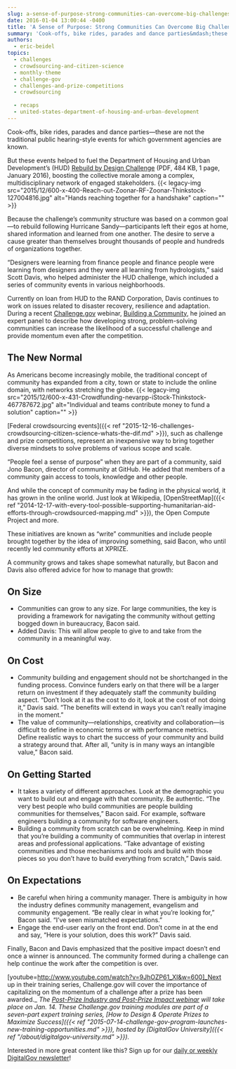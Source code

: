 ```yaml
---
slug: a-sense-of-purpose-strong-communities-can-overcome-big-challenges
date: 2016-01-04 13:00:44 -0400
title: 'A Sense of Purpose: Strong Communities Can Overcome Big Challenges'
summary: 'Cook-offs, bike rides, parades and dance parties&mdash;these are not the traditional public hearing-style events for which government agencies are known. But these events helped to fuel the Department of Housing and Urban Development’s (HUD) Rebuild by Design Challenge (PDF, 484 KB, 1 page, January 2016), boosting the collective morale among a complex, multidisciplinary network of engaged'
authors:
  - eric-beidel
topics:
  - challenges
  - crowdsourcing-and-citizen-science
  - monthly-theme
  - challenge-gov
  - challenges-and-prize-competitions
  - crowdsourcing
  
  - recaps
  - united-states-department-of-housing-and-urban-development
---
```


Cook-offs, bike rides, parades and dance parties—these are not the traditional public hearing-style events for which government agencies are known.

But these events helped to fuel the Department of Housing and Urban Development’s (HUD) [Rebuild by Design Challenge](https://s3.amazonaws.com/digitalgov/_legacy-img/2016/01/FINAL-Rebuild-by-Design-09302015.pdf) (PDF, 484 KB, 1 page, January 2016), boosting the collective morale among a complex, multidisciplinary network of engaged stakeholders. {{< legacy-img src="2015/12/600-x-400-Reach-out-Zoonar-RF-Zoonar-Thinkstock-127004816.jpg" alt="Hands reaching together for a handshake" caption="" >}}

Because the challenge’s community structure was based on a common goal—to rebuild following Hurricane Sandy—participants left their egos at home, shared information and learned from one another. The desire to serve a cause greater than themselves brought thousands of people and hundreds of organizations together.

“Designers were learning from finance people and finance people were learning from designers and they were all learning from hydrologists,” said Scott Davis, who helped administer the HUD challenge, which included a series of community events in various neighborhoods.

Currently on loan from HUD to the RAND Corporation, Davis continues to work on issues related to disaster recovery, resilience and adaptation. During a recent [Challenge.gov](http://www.challenge.gov) webinar, [Building a Community](https://www.youtube.com/watch?v=9JhOZP61_XI&index=1&list=PLd9b-GuOJ3nFeJeAHAn3Z5opohjxIw8OC), he joined an expert panel to describe how developing strong, problem-solving communities can increase the likelihood of a successful challenge and provide momentum even after the competition.

## The New Normal

As Americans become increasingly mobile, the traditional concept of community has expanded from a city, town or state to include the online domain, with networks stretching the globe. {{< legacy-img src="2015/12/600-x-431-Crowdfunding-nevarpp-iStock-Thinkstock-467787672.jpg" alt="Individual and teams contribute money to fund a solution" caption="" >}}

[Federal crowdsourcing events]({{< ref "2015-12-16-challenges-crowdsourcing-citizen-science-whats-the-dif.md" >}}), such as challenge and prize competitions, represent an inexpensive way to bring together diverse mindsets to solve problems of various scope and scale.

“People feel a sense of purpose” when they are part of a community, said Jono Bacon, director of community at GitHub. He added that members of a community gain access to tools, knowledge and other people.

And while the concept of community may be fading in the physical world, it has grown in the online world. Just look at Wikipedia, [OpenStreetMap]({{< ref "2014-12-17-with-every-tool-possible-supporting-humanitarian-aid-efforts-through-crowdsourced-mapping.md" >}}), the Open Compute Project and more.

These initiatives are known as “write” communities and include people brought together by the idea of improving something, said Bacon, who until recently led community efforts at XPRIZE.

A community grows and takes shape somewhat naturally, but Bacon and Davis also offered advice for how to manage that growth:

## On Size

  * Communities can grow to any size. For large communities, the key is providing a framework for navigating the community without getting bogged down in bureaucracy, Bacon said.
  * Added Davis: This will allow people to give to and take from the community in a meaningful way.

## On Cost

  * Community building and engagement should not be shortchanged in the funding process. Convince funders early on that there will be a larger return on investment if they adequately staff the community building aspect. “Don’t look at it as the cost to do it, look at the cost of not doing it,” Davis said. “The benefits will extend in ways you can’t really imagine in the moment.”
  * The value of community—relationships, creativity and collaboration—is difficult to define in economic terms or with performance metrics. Define realistic ways to chart the success of your community and build a strategy around that. After all, “unity is in many ways an intangible value,” Bacon said.

## On Getting Started

  * It takes a variety of different approaches. Look at the demographic you want to build out and engage with that community. Be authentic. “The very best people who build communities are people building communities for themselves,” Bacon said. For example, software engineers building a community for software engineers.
  * Building a community from scratch can be overwhelming. Keep in mind that you’re building a community of communities that overlap in interest areas and professional applications. “Take advantage of existing communities and those mechanisms and tools and build with those pieces so you don’t have to build everything from scratch,” Davis said.

## On Expectations

  * Be careful when hiring a community manager. There is ambiguity in how the industry defines community management, evangelism and community engagement. “Be really clear in what you’re looking for,” Bacon said. “I’ve seen mismatched expectations.”
  * Engage the end-user early on the front end. Don’t come in at the end and say, “Here is your solution, does this work?” Davis said.

Finally, Bacon and Davis emphasized that the positive impact doesn’t end once a winner is announced. The community formed during a challenge can help continue the work after the competition is over.

[youtube=http://www.youtube.com/watch?v=9JhOZP61_XI&w=600]_Next up in their training series, Challenge.gov will cover the importance of capitalizing on the momentum of a challenge after a prize has been awarded._ _The [Post-Prize Industry and Post-Prize Impact webinar](https://www.youtube.com/watch?v=QdLSB2rjV9w) will take place on Jan. 14._
_These Challenge.gov training modules are part of a seven-part expert training series, [How to Design & Operate Prizes to Maximize Success]({{< ref "2015-07-14-challenge-gov-program-launches-new-training-opportunities.md" >}}), hosted by [DigitalGov University]({{< ref "/about/digitalgov-university.md" >}})._

Interested in more great content like this? Sign up for our [daily or weekly DigitalGov newsletter](https://public.govdelivery.com/accounts/USHOWTO/subscriber/new)!
